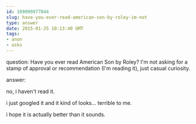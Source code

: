 ```yaml
---
id: 109090977844
slug: have-you-ever-read-american-son-by-roley-im-not
type: answer
date: 2015-01-25 10:13:40 GMT
tags:
- anon
- asks
---
```

question: Have you ever read American Son by Roley? I'm not asking for a stamp of approval or recommendation (I'm reading it), just casual curiosity.

answer: <p>no, i haven't read it.</p>
<p>i just googled it and it kind of looks... terrible to me.&nbsp;</p>
<p>i hope it is actually better than it sounds.</p>